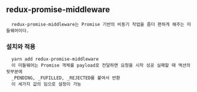 ## redux-promise-middleware
```
  redux-promise-middleware는 Promise 기반의 비동기 작업을 좀더 편하게 해주는 미들웨어이다.
```

### 설치와 적용
```
  yarn add redux-promise-middleware
  이 미들웨어는 Promise 객체를 payload로 전달하면 요청을 시작 성공 실패할 때 액션의 뒷부분에 
  _PENDING, _FUFILLED, _REJECTED를 붙여서 반환
  이 세가지 값의 임으로 설정이 가능
```